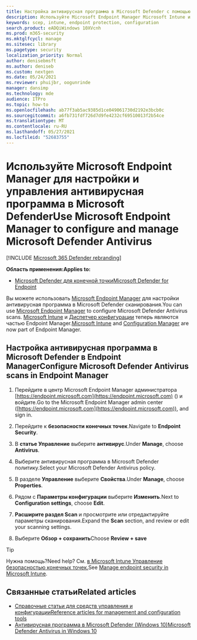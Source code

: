 ```yaml
---
title: Настройка антивирусная программа в Microsoft Defender с помощью Microsoft Endpoint Manager
description: Используйте Microsoft Endpoint Manager Microsoft Intune и Microsoft Intune Microsoft Defender AV и Endpoint Protection
keywords: scep, intune, endpoint protection, configuration
search.product: eADQiWindows 10XVcnh
ms.prod: m365-security
ms.mktglfcycl: manage
ms.sitesec: library
ms.pagetype: security
localization_priority: Normal
author: denisebmsft
ms.author: deniseb
ms.custom: nextgen
ms.date: 05/24/2021
ms.reviewer: phuijbr, oogunrinde
manager: dansimp
ms.technology: mde
audience: ITPro
ms.topic: how-to
ms.openlocfilehash: ab77f3ab5ac9385d1ce049061730d2192e3bcb0c
ms.sourcegitcommit: a6fb731fdf726d7d9fe4232cf69510013f2b54ce
ms.translationtype: MT
ms.contentlocale: ru-RU
ms.lasthandoff: 05/27/2021
ms.locfileid: "52683755"
---
```

# <a name="use-microsoft-endpoint-manager-to-configure-and-manage-microsoft-defender-antivirus"></a><span data-ttu-id="0236a-104">Используйте Microsoft Endpoint Manager для настройки и управления антивирусная программа в Microsoft Defender</span><span class="sxs-lookup"><span data-stu-id="0236a-104">Use Microsoft Endpoint Manager to configure and manage Microsoft Defender Antivirus</span></span>

[!INCLUDE [Microsoft 365 Defender rebranding](../../includes/microsoft-defender.md)]


<span data-ttu-id="0236a-105">**Область применения:**</span><span class="sxs-lookup"><span data-stu-id="0236a-105">**Applies to:**</span></span>

- [<span data-ttu-id="0236a-106">Microsoft Defender для конечной точки</span><span class="sxs-lookup"><span data-stu-id="0236a-106">Microsoft Defender for Endpoint</span></span>](/microsoft-365/security/defender-endpoint/)

<span data-ttu-id="0236a-107">Вы можете использовать [Microsoft Endpoint Manager](/mem/endpoint-manager-overview) для настройки антивирусная программа в Microsoft Defender сканирования.</span><span class="sxs-lookup"><span data-stu-id="0236a-107">You can use [Microsoft Endpoint Manager](/mem/endpoint-manager-overview) to configure Microsoft Defender Antivirus scans.</span></span> <span data-ttu-id="0236a-108">[Microsoft Intune](/mem/intune/fundamentals/what-is-intune) и [Диспетчер конфигурации](/mem/configmgr/core/understand/introduction) теперь являются частью Endpoint Manager.</span><span class="sxs-lookup"><span data-stu-id="0236a-108">[Microsoft Intune](/mem/intune/fundamentals/what-is-intune) and [Configuration Manager](/mem/configmgr/core/understand/introduction) are now part of Endpoint Manager.</span></span>  

## <a name="configure-microsoft-defender-antivirus-scans-in-endpoint-manager"></a><span data-ttu-id="0236a-109">Настройка антивирусная программа в Microsoft Defender в Endpoint Manager</span><span class="sxs-lookup"><span data-stu-id="0236a-109">Configure Microsoft Defender Antivirus scans in Endpoint Manager</span></span>

1. <span data-ttu-id="0236a-110">Перейдите в центр Microsoft Endpoint Manager администратора [https://endpoint.microsoft.com](https://endpoint.microsoft.com) () и войдите.</span><span class="sxs-lookup"><span data-stu-id="0236a-110">Go to the Microsoft Endpoint Manager admin center ([https://endpoint.microsoft.com](https://endpoint.microsoft.com)), and sign in.</span></span>

2. <span data-ttu-id="0236a-111">Перейдите к **безопасности конечных точек**.</span><span class="sxs-lookup"><span data-stu-id="0236a-111">Navigate to **Endpoint Security**.</span></span>

3. <span data-ttu-id="0236a-112">В **статье Управление** выберите **антивирус**.</span><span class="sxs-lookup"><span data-stu-id="0236a-112">Under **Manage**, choose **Antivirus**.</span></span>

4. <span data-ttu-id="0236a-113">Выберите антивирусная программа в Microsoft Defender политику.</span><span class="sxs-lookup"><span data-stu-id="0236a-113">Select your Microsoft Defender Antivirus policy.</span></span> 

5. <span data-ttu-id="0236a-114">В разделе **Управление** выберите **Свойства**.</span><span class="sxs-lookup"><span data-stu-id="0236a-114">Under **Manage**, choose **Properties**.</span></span>

6. <span data-ttu-id="0236a-115">Рядом с **Параметры конфигурации** выберите **Изменить**.</span><span class="sxs-lookup"><span data-stu-id="0236a-115">Next to **Configuration settings**, choose **Edit**.</span></span>

7. <span data-ttu-id="0236a-116">**Расширите раздел Scan** и просмотрите или отредактируйте параметры сканирования.</span><span class="sxs-lookup"><span data-stu-id="0236a-116">Expand the **Scan** section, and review or edit your scanning settings.</span></span>

8. <span data-ttu-id="0236a-117">Выберите **Обзор + сохранить**</span><span class="sxs-lookup"><span data-stu-id="0236a-117">Choose **Review + save**</span></span>


> [!TIP]
> <span data-ttu-id="0236a-118">Нужна помощь?</span><span class="sxs-lookup"><span data-stu-id="0236a-118">Need help?</span></span> <span data-ttu-id="0236a-119">См. [в Microsoft Intune Управление безопасностью конечных точек.](/mem/intune/protect/endpoint-security)</span><span class="sxs-lookup"><span data-stu-id="0236a-119">See [Manage endpoint security in Microsoft Intune](/mem/intune/protect/endpoint-security).</span></span>


## <a name="related-articles"></a><span data-ttu-id="0236a-120">Связанные статьи</span><span class="sxs-lookup"><span data-stu-id="0236a-120">Related articles</span></span>

- [<span data-ttu-id="0236a-121">Справочные статьи для средств управления и конфигурации</span><span class="sxs-lookup"><span data-stu-id="0236a-121">Reference articles for management and configuration tools</span></span>](configuration-management-reference-microsoft-defender-antivirus.md)
- [<span data-ttu-id="0236a-122">Антивирусная программа в Microsoft Defender (Windows 10)</span><span class="sxs-lookup"><span data-stu-id="0236a-122">Microsoft Defender Antivirus in Windows 10</span></span>](microsoft-defender-antivirus-in-windows-10.md)